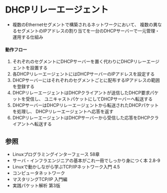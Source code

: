 # DHCPリレーエージェント
- 複数のEthernetセグメントで構築されるネットワークにおいて、
  複数の異なるセグメントのIPアドレスの割り当てを一台のDHCPサーバーで一元管理・運用する仕組み

#### 動作フロー
1. それぞれのセグメントにDHCPサーバーを置く代わりにDHCPリレーエージェントを設置する
2. 各DHCPリレーエージェントにはDHCPサーバーのIPアドレスを設定する
3. DHCPサーバーにはそれぞれのセグメントごとに配布するIPアドレスの範囲を登録する
4. DHCPリレーエージェントはDHCPクライアントが送信したDHCP要求パケットを受信し、
   ユニキャストパケットにしてDHCPサーバーへ転送する
5. DHCPサーバーはDHCPリレーエージェントから転送されたDHCPパケットを処理し、
   DHCPリレーエージェントへ応答を返す
6. DHCPリレーエージェントはDHCPサーバーから受信した応答をDHCPクライアントへ転送する

## 参照
- Linuxプログラミングインターフェース 58章
- サーバ・インフラエンジニアの基本がこれ一冊でしっかり身につく本 2.8-9
- Linuxで動かしながら学ぶTCP/IPネットワーク入門 4.5
- コンピュータネットワーク
- マスタリングTCP/IP 入門編
- 実践パケット解析 第3版
